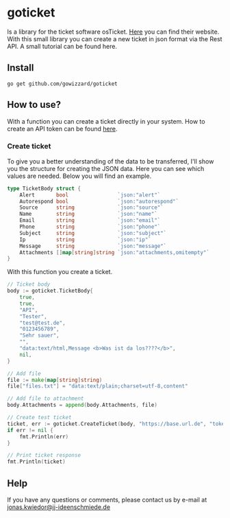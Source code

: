 # goticket

Is a library for the ticket software osTicket. [Here](https://osticket.com/) you can find their website. With this small library you can create a new ticket in json format via the Rest API. A small tutorial can be found here.

## Install

```console
go get github.com/gowizzard/goticket
```

## How to use?

With a function you can create a ticket directly in your system. How to create an API token can be found [here](https://docs.osticket.com/en/latest/Developer%20Documentation/API%20Docs.html).

### Create ticket

To give you a better understanding of the data to be transferred, I'll show you the structure for creating the JSON data. Here you can see which values are needed. Below you will find an example.

```go
type TicketBody struct {
	Alert       bool                `json:"alert"`
	Autorespond bool                `json:"autorespond"`
	Source      string              `json:"source"`
	Name        string              `json:"name"`
	Email       string              `json:"email"`
	Phone       string              `json:"phone"`
	Subject     string              `json:"subject"`
	Ip          string              `json:"ip"`
	Message     string              `json:"message"`
	Attachments []map[string]string `json:"attachments,omitempty"`
}
```

With this function you create a ticket.

```go
// Ticket body
body := goticket.TicketBody{
    true,
    true,
    "API",
    "Tester",
    "test@test.de",
    "0123456789",
    "Sehr sauer",
    "",
    "data:text/html,Message <b>Was ist da los????</b>",
    nil,
}

// Add file
file := make(map[string]string)
file["files.txt"] = "data:text/plain;charset=utf-8,content"

// Add file to attachment
body.Attachments = append(body.Attachments, file)

// Create test ticket
ticket, err := goticket.CreateTicket(body, "https://base.url.de", "token")
if err != nil {
    fmt.Println(err)
}

// Print ticket response
fmt.Println(ticket)
```

## Help
If you have any questions or comments, please contact us by e-mail at [jonas.kwiedor@jj-ideenschmiede.de](mailto:jonas.kwiedor@jj-ideenschmiede.de)